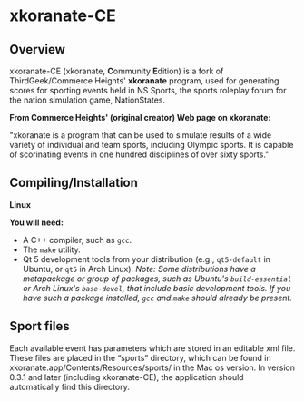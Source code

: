 # xkoranate-CE
## Overview

xkoranate-CE (xkoranate, **C**ommunity **E**dition) is a fork of ThirdGeek/Commerce Heights' **xkoranate** program, used for generating scores for sporting events held in NS Sports, the sports roleplay forum for the nation simulation game, NationStates.

**From Commerce Heights' (original creator) Web page on xkoranate:**

"xkoranate is a program that can be used to simulate results of a wide variety of individual and team sports, including Olympic sports. It is capable of scorinating events in one hundred disciplines of over sixty sports."

## Compiling/Installation
**Linux**

**You will need:**
* A C++ compiler, such as `gcc`.
* The `make` utility.
* Qt 5 development tools from your distribution (e.g., `qt5-default` in Ubuntu, or `qt5` in Arch Linux).
*Note: Some distributions have a metapackage or group of packages, such as Ubuntu's `build-essential` or Arch Linux's `base-devel`, that include basic development tools. If you have such a package installed, `gcc` and `make` should already be present.*

## Sport files

Each available event has parameters which are stored in an editable xml file. These files are placed in the “sports” directory, which can be found in xkoranate.app/Contents/Resources/sports/ in the Mac os version. In version 0.3.1 and later (including xkoranate-CE), the application should automatically find this directory.
